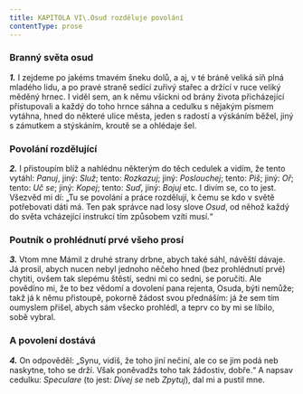 ```yaml
---
title: KAPITOLA VI\.Osud rozděluje povolání
contentType: prose
---
```


### Branný světa osud

**_1._** I zejdeme po jakéms tmavém šneku dolů, a aj, v té bráně veliká síň plná mladého lidu, a po pravé straně sedící zuřivý stařec a držící v ruce veliký měděný hrnec. I viděl sem, an k němu všickni od brány života přicházející přistupovali a každý do toho hrnce sáhna a cedulku s nějakým písmem vytáhna, hned do některé ulice města, jeden s radostí a výskáním běžel, jiný s zámutkem a stýskáním, kroutě se a ohlédaje šel.

### Povolání rozdělující

**_2._** I přistoupím blíž a nahlédnu některým do těch cedulek a vidím, že tento vytáhl: _Panuj_, jiný: _Služ_; tento: _Rozkazuj_; jiný: _Poslouchej_; tento: _Piš_; jiný: _Oř_; tento: _Uč se_; jiný: _Kopej_; tento: _Suď_, jiný: _Bojuj_ etc. I divím se, co to jest. Všezvěd mi dí: „Tu se povolání a práce rozdělují, k čemu se kdo v světě potřebovati dáti má. Ten pak správce nad losy slove _Osud_, od něhož každý do světa vcházející instrukcí tím způsobem vzíti musí.“

### Poutník o prohlédnutí prvé všeho prosí

**_3._** Vtom mne Mámil z druhé strany drbne, abych také sáhl, návěští dávaje. Já prosil, abych nucen nebyl jednoho něčeho hned (bez prohlédnutí prvé) chytiti, ovšem tak slepému štěstí, sedni mi co sedni, se poručiti. Ale povědíno mi, že to bez vědomí a dovolení pana rejenta, Osuda, býti nemůže; takž já k němu přistoupě, pokorně žádost svou přednáším: já že sem tím oumyslem přišel, abych sám všecko prohlédl, a teprv co by mi se líbilo, sobě vybral.

### A povolení dostává

**_4._** On odpověděl: „Synu, vidíš, že toho jiní nečiní, ale co se jim podá neb naskytne, toho se drží. Však poněvadžs toho tak žádostiv, dobře.“ A napsav cedulku: _Speculare_ (to jest: _Dívej se_ neb _Zpytuj_), dal mi a pustil mne.
